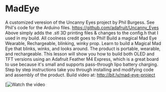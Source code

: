 # MadEye
A customized veresion of the Uncanny Eyes project by Phil Burgess. See Phil's code for the Arduino files. 
https://github.com/adafruit/Uncanny_Eyes
Above simply adds the .stl 3D printing files & changes to the config.h that I used in my build. All coolness credit goes to Phil!
Build a magical Mad Eye Wearable, Rechargeable, blinking, winky prop.
Learn to build a Magical Mad Eye that blinks, winks, and looks around. The product is portable, wearable, and rechargeable. This lesson will show you how to build both OLED and TFT versions using an Adafruit Feather M4 Express, which is a great board to use because it's small and supports pass-through lipo battery charging. Step by step instructions take you through installing and modifying code and assembly of the product.
Build video at: http://bit.ly/mad-eye-project

[![Watch the video](https://github.com/user-attachments/assets/1e88e74a-75be-4d2d-bd13-03e026dbd904)
